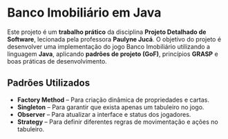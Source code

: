 # Banco Imobiliário em Java

Este projeto é um **trabalho prático** da disciplina **Projeto Detalhado de Software**, lecionada pela professora **Paulyne Jucá**. O objetivo do projeto é desenvolver uma implementação do jogo Banco Imobiliário utilizando a linguagem **Java**, aplicando **padrões de projeto (GoF)**, princípios **GRASP** e boas práticas de desenvolvimento.

## Padrões Utilizados

- **Factory Method** – Para criação dinâmica de propriedades e cartas.
- **Singleton** – Para garantir que exista apenas um tabuleiro no jogo.
- **Observer** – Para atualizar a interface e status dos jogadores.
- **Strategy** – Para definir diferentes regras de movimentação e ações no tabuleiro.
